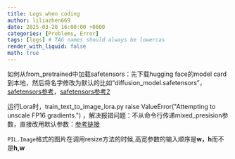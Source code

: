 ```yaml
---
title: Logs when coding
author: liliazhen669
date: 2025-03-20 16:00:00 +0800
categories: [Problems, Error]
tags: [logs] # TAG names should always be lowercas
render_with_liquid: false
math: true
---
```


如何从from_pretrained中加载safetensors：先下载hugging face的model card到本地，然后将名字修改为默认的比如“diffusion_model.safetensors”，[safetensors参考](https://github.com/OpenDocCN/huggingface-doc-zh/blob/master/docs/dfsr_0.26/dfsr026_019.md)，[safetensors参考2](https://huggingface.co/docs/diffusers/main/using-diffusers/using_safetensors)

运行Lora时，train_text_to_image_lora.py raise ValueError("Attempting to unscale FP16 gradients.") ，解决报错问题：不从命令行传递mixed_presision参数，直接改用默认参数：[参考链接](https://github.com/huggingface/diffusers/issues/6363)

`PIL.Image`格式的图片在调用resize方法的时候,高宽参数的输入顺序是**w，h**而不是**h,w**



